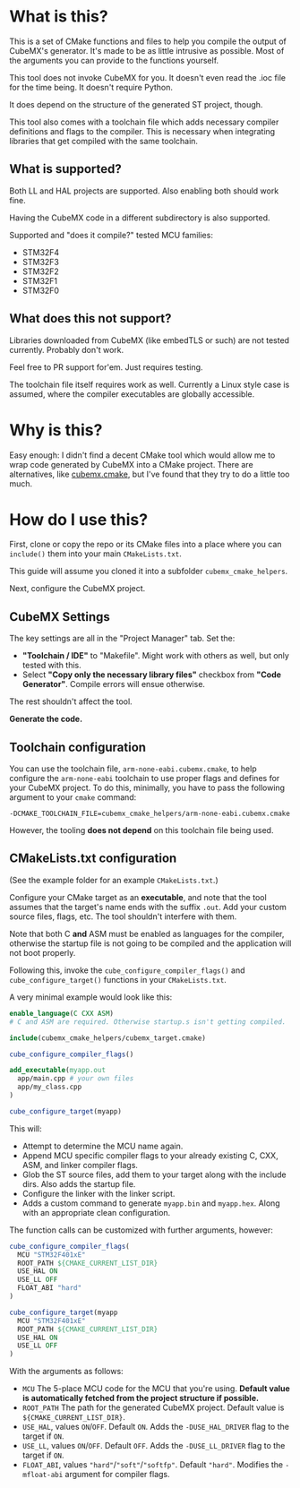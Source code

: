 # What is this?

This is a set of CMake functions and files to help you compile the output
of CubeMX's generator. It's made to be as little intrusive as possible.
Most of the arguments you can provide to the functions yourself.

This tool does not invoke CubeMX for you. It doesn't even read the .ioc
file for the time being. It doesn't require Python.

It does depend on the structure of the generated ST project, though.

This tool also comes with a toolchain file which adds necessary compiler
definitions and flags to the compiler. This is necessary when integrating
libraries that get compiled with the same toolchain.

## What is supported?

Both LL and HAL projects are supported. Also enabling both should work fine.

Having the CubeMX code in a different subdirectory is also supported.

Supported and "does it compile?" tested MCU families:
* STM32F4
* STM32F3
* STM32F2
* STM32F1
* STM32F0

## What does this not support?

Libraries downloaded from CubeMX (like embedTLS or such) are not tested
currently. Probably don't work.

Feel free to PR support for'em. Just requires testing.

The toolchain file itself requires work as well. Currently a Linux style
case is assumed, where the compiler executables are globally accessible.

# Why is this?

Easy enough: I didn't find a decent CMake tool which would allow me to
wrap code generated by CubeMX into a CMake project. There are alternatives,
like [cubemx.cmake](https://github.com/patrislav1/cubemx.cmake), but I've
found that they try to do a little too much.

# How do I use this?

First, clone or copy the repo or its CMake files into a place where you can
`include()` them into your main `CMakeLists.txt`.

This guide will assume you cloned it into a subfolder `cubemx_cmake_helpers`.

Next, configure the CubeMX project.

## CubeMX Settings

The key settings are all in the "Project Manager" tab. Set the:

* **"Toolchain / IDE"** to "Makefile". Might work with others as well,
but only tested with this.
* Select **"Copy only the necessary library files"** checkbox from **"Code Generator"**. Compile errors will ensue otherwise.

The rest shouldn't affect the tool.

**Generate the code.**

## Toolchain configuration

You can use the toolchain file, `arm-none-eabi.cubemx.cmake`, to help
configure the `arm-none-eabi` toolchain to use proper flags and defines
for your CubeMX project. To do this, minimally, you have to pass the
following argument to your `cmake` command:

`-DCMAKE_TOOLCHAIN_FILE=cubemx_cmake_helpers/arm-none-eabi.cubemx.cmake`

However, the tooling **does not depend** on this toolchain file being used.

## CMakeLists.txt configuration

(See the example folder for an example `CMakeLists.txt`.)

Configure your CMake target as an **executable**, and note that the tool
assumes that the target's name ends with the suffix `.out`. Add your custom
source files, flags, etc. The tool shouldn't interfere with them.

Note that both C **and** ASM must be enabled as languages for the compiler,
otherwise the startup file is not going to be compiled and the application
will not boot properly.

Following this, invoke the `cube_configure_compiler_flags()`
and `cube_configure_target()` functions in your `CMakeLists.txt`. 

A very minimal example would look like this:

```cmake
enable_language(C CXX ASM)
# C and ASM are required. Otherwise startup.s isn't getting compiled.

include(cubemx_cmake_helpers/cubemx_target.cmake)

cube_configure_compiler_flags()

add_executable(myapp.out
  app/main.cpp # your own files
  app/my_class.cpp
)

cube_configure_target(myapp)
```

This will:

* Attempt to determine the MCU name again.
* Append MCU specific compiler flags to your already existing C, CXX, ASM,
and linker compiler flags.
* Glob the ST source files, add them to your target along with the include
dirs. Also adds the startup file.
* Configure the linker with the linker script.
* Adds a custom command to generate `myapp.bin` and `myapp.hex`. Along with
an appropriate clean configuration.

The function calls can be customized with further arguments, however:

```cmake
cube_configure_compiler_flags(
  MCU "STM32F401xE"
  ROOT_PATH ${CMAKE_CURRENT_LIST_DIR}
  USE_HAL ON
  USE_LL OFF
  FLOAT_ABI "hard"
)

cube_configure_target(myapp
  MCU "STM32F401xE"
  ROOT_PATH ${CMAKE_CURRENT_LIST_DIR}
  USE_HAL ON
  USE_LL OFF
)
```

With the arguments as follows:

* `MCU` The 5-place MCU code for the MCU that you're using. **Default value 
is automatically fetched from the project structure if possible.**
* `ROOT_PATH` The path for the generated CubeMX project. Default value is
`${CMAKE_CURRENT_LIST_DIR}`.
* `USE_HAL`, values `ON`/`OFF`. Default `ON`. Adds the `-DUSE_HAL_DRIVER` flag to the target
if `ON`.
* `USE_LL`, values `ON`/`OFF`. Default `OFF`. Adds the `-DUSE_LL_DRIVER` flag to the target
if `ON`.
* `FLOAT_ABI`, values `"hard"`/`"soft"`/`"softfp"`. Default `"hard"`. Modifies the
`-mfloat-abi` argument for compiler flags.

